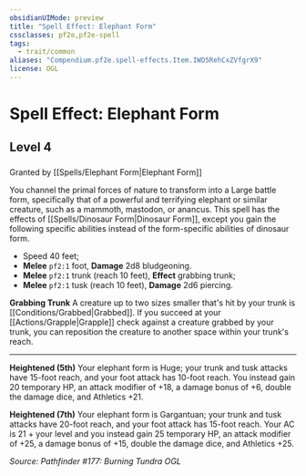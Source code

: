 ```yaml
---
obsidianUIMode: preview
title: "Spell Effect: Elephant Form"
cssclasses: pf2e,pf2e-spell
tags:
  - trait/common
aliases: "Compendium.pf2e.spell-effects.Item.IWD5RehCxZVfgrX9"
license: OGL
---
```

# Spell Effect: Elephant Form
## Level 4
### 






Granted by [[Spells/Elephant Form|Elephant Form]]

You channel the primal forces of nature to transform into a Large battle form, specifically that of a powerful and terrifying elephant or similar creature, such as a mammoth, mastodon, or anancus. This spell has the effects of [[Spells/Dinosaur Form|Dinosaur Form]], except you gain the following specific abilities instead of the form-specific abilities of dinosaur form.

*   Speed 40 feet;
*   **Melee** `pf2:1` foot, **Damage** 2d8 bludgeoning.
*   **Melee** `pf2:1` trunk (reach 10 feet), **Effect** grabbing trunk;
*   **Melee** `pf2:1` tusk (reach 10 feet), **Damage** 2d6 piercing.

**Grabbing Trunk** A creature up to two sizes smaller that's hit by your trunk is [[Conditions/Grabbed|Grabbed]]. If you succeed at your [[Actions/Grapple|Grapple]] check against a creature grabbed by your trunk, you can reposition the creature to another space within your trunk's reach.

* * *

**Heightened (5th)** Your elephant form is Huge; your trunk and tusk attacks have 15-foot reach, and your foot attack has 10-foot reach. You instead gain 20 temporary HP, an attack modifier of +18, a damage bonus of +6, double the damage dice, and Athletics +21.

**Heightened (7th)** Your elephant form is Gargantuan; your trunk and tusk attacks have 20-foot reach, and your foot attack has 15-foot reach. Your AC is 21 + your level and you instead gain 25 temporary HP, an attack modifier of +25, a damage bonus of +15, double the damage dice, and Athletics +25.

*Source: Pathfinder #177: Burning Tundra*
*OGL*